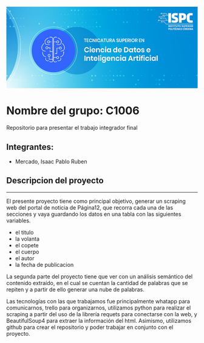 ![Screenshot](flayer.png)

# Nombre del grupo: C1006
Repositorio para presentar el trabajo integrador final
## Integrantes:
* Mercado, Isaac Pablo Ruben


## Descripcion del proyecto
----------
El presente proyecto tiene como principal objetivo, generar un scraping web del portal de noticia de Página12, que recorra cada una de las secciones y vaya guardando los datos en una tabla con las siguientes variables.
* el titulo
* la volanta
* el copete
* el cuerpo
* el autor
* la fecha de publicacion

La segunda parte del proyecto tiene que ver con un análisis semántico del contenido extraído, en el cual se cuentan la cantidad de palabras que se repiten y a partir de ello generar una nube de palabras.

Las tecnologías con las que trabajamos fue principalmente whatapp para comunicarnos, trello para organizarnos, utilizamos python para realizar el scraping a partir del uso de la librería requets para conectarse con la web, y BeautifulSoup4 para extraer la información del html.
Asimismo, utilizamos github para crear el repositorio y poder trabajar en conjunto con el proyecto.

